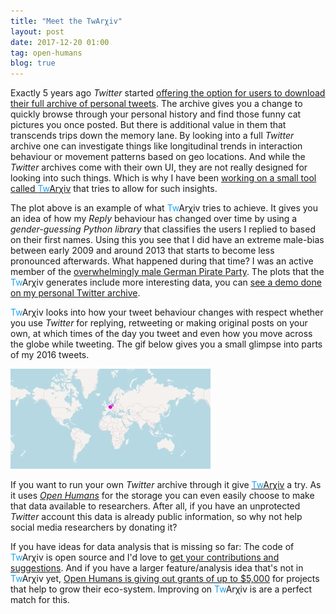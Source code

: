 ```yaml
---
title: "Meet the TwArχiv"
layout: post
date: 2017-12-20 01:00
tag: open-humans
blog: true
---
```

<link href='https://cdnjs.cloudflare.com/ajax/libs/metrics-graphics/2.11.0/metricsgraphics.min.css' rel='stylesheet' type='text/css'>
<script src='https://cdnjs.cloudflare.com/ajax/libs/jquery/3.1.0/jquery.min.js'></script>
<script src="https://d3js.org/d3.v4.min.js"></script>
<script src="https://cdnjs.cloudflare.com/ajax/libs/metrics-graphics/2.11.0/metricsgraphics.min.js"></script>

Exactly 5 years ago *Twitter* started [offering the option for users to download their full
archive of personal tweets](https://blog.twitter.com/official/en_us/a/2012/your-twitter-archive.html). The archive gives you a change to quickly browse through your
personal history and find those funny cat pictures you once posted. But there is additional value in them that transcends trips down the memory lane. By looking into a full *Twitter* archive one can investigate things like longitudinal trends in interaction behaviour or movement patterns based on geo locations. And while the *Twitter* archives come with their own UI, they are not really designed for looking into such things. Which is why I have been <a href='http://twarxiv.org/'>working on a small tool called <font color="#1DA1F2">Tw</font>Arχiv</a> that tries to allow for such insights.

<div class='gender_replies'></div>

The plot above is an example of what <font color="#1DA1F2">Tw</font>Arχiv tries to achieve. It gives you an idea of how my *Reply* behaviour has changed over time by using a *gender-guessing Python library* that classifies the users I replied to based on their first names. Using this you see that I did have an extreme male-bias between early 2009 and around 2013 that starts to become less pronounced afterwards. What happened during that time? I was an active member of the [overwhelmingly male German Pirate Party](https://en.wikipedia.org/wiki/Pirate_Party_Germany). The plots that the <font color="#1DA1F2">Tw</font>Arχiv generates include more interesting data, you can [see a demo done on my personal Twitter archive](https://twtr-analyser.herokuapp.com/tweet_display/interactions/72944223/).

<font color="#1DA1F2">Tw</font>Arχiv looks into how your tweet behaviour changes with respect whether you use *Twitter* for replying, retweeting or making original posts on your own, at which times of the day you tweet and even how you move across the globe while tweeting. The gif below gives you a small glimpse into parts of my 2016 tweets.

![](/assets/images/twitter-map.gif)

If you want to run your own *Twitter* archive through it give <a href='http://twarxiv.org/'><font color="#1DA1F2">Tw</font>Arχiv</a> a try. As it uses [*Open Humans*](https://www.openhumans.org) for the storage you can even easily choose to make that data available to researchers. After all, if you have an unprotected *Twitter* account this data is already public information, so why not help social media researchers by donating it?

If you have ideas for data analysis that is missing so far: The code of <font color="#1DA1F2">Tw</font>Arχiv is open source and I'd love to [get your contributions and suggestions](https://github.com/gedankenstuecke/twitter-analyser). And if you have a larger feature/analysis idea that's not in <font color="#1DA1F2">Tw</font>Arχiv yet, [Open Humans is giving out grants of up to $5,000](https://www.openhumans.org/grants) for projects that help to grow their eco-system. Improving on <font color="#1DA1F2">Tw</font>Arχiv is are a perfect match for this.

<script>

d3.json('/graph.json', function(data) {
   data = MG.convert.date(data, 'date');
   MG.data_graphic({
     title: "replies & gender",
     data: data,
     width: 600,
     height: 450,
     right: 60,
     full_width: true,
     target: ".gender_replies",
     x_accessor: "date",
     y_accessor: ["male",'female'],
     legend: ["male",'female'],
     aggregate_rollover: true,
   });
});
</script>
